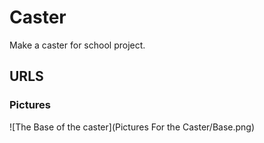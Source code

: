 # Caster

Make a caster for school project.

##  URLS


### Pictures


![The Base of the caster](Pictures For the Caster/Base.png)
